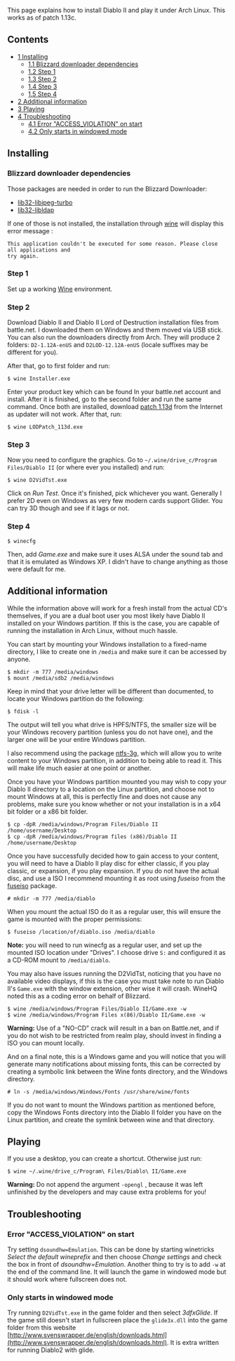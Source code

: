 This page explains how to install Diablo II and play it under Arch Linux. This works as of patch 1.13c.

## Contents

*   [1 Installing](#Installing)
    *   [1.1 Blizzard downloader dependencies](#Blizzard_downloader_dependencies)
    *   [1.2 Step 1](#Step_1)
    *   [1.3 Step 2](#Step_2)
    *   [1.4 Step 3](#Step_3)
    *   [1.5 Step 4](#Step_4)
*   [2 Additional information](#Additional_information)
*   [3 Playing](#Playing)
*   [4 Troubleshooting](#Troubleshooting)
    *   [4.1 Error "ACCESS_VIOLATION" on start](#Error_.22ACCESS_VIOLATION.22_on_start)
    *   [4.2 Only starts in windowed mode](#Only_starts_in_windowed_mode)

## Installing

### Blizzard downloader dependencies

Those packages are needed in order to run the Blizzard Downloader:

*   [lib32-libjpeg-turbo](https://www.archlinux.org/packages/?name=lib32-libjpeg-turbo)
*   [lib32-libldap](https://www.archlinux.org/packages/?name=lib32-libldap)

If one of those is not installed, the installation through [wine](https://www.archlinux.org/packages/?name=wine) will display this error message :

```
This application couldn't be executed for some reason. Please close all applications and 
try again.
```

### Step 1

Set up a working [Wine](/index.php/Wine "Wine") environment.

### Step 2

Download Diablo II and Diablo II Lord of Destruction installation files from battle.net. I downloaded them on Windows and them moved via USB stick. You can also run the downloaders directly from Arch. They will produce 2 folders: `D2-1.12A-enUS` and `D2LOD-12.12A-enUS` (locale suffixes may be different for you).

After that, go to first folder and run:

```
$ wine Installer.exe

```

Enter your product key which can be found In your battle.net account and install. After it is finished, go to the second folder and run the same command. Once both are installed, download [patch 1.13d](http://ftp.blizzard.com/pub/diablo2exp/patches/PC/LODPatch_113d.exe) from the Internet as updater will not work. After that, run:

```
$ wine LODPatch_113d.exe

```

### Step 3

Now you need to configure the graphics. Go to `~/.wine/drive_c/Program Files/Diablo II` (or where ever you installed) and run:

```
$ wine D2VidTst.exe

```

Click on _Run Test_. Once it's finished, pick whichever you want. Generally I prefer 2D even on Windows as very few modern cards support Glider. You can try 3D though and see if it lags or not.

### Step 4

```
$ winecfg

```

Then, add _Game.exe_ and make sure it uses ALSA under the sound tab and that it is emulated as Windows XP. I didn't have to change anything as those were default for me.

## Additional information

While the information above will work for a fresh install from the actual CD's themselves, if you are a dual boot user you most likely have Diablo II installed on your Windows partition. If this is the case, you are capable of running the installation in Arch Linux, without much hassle.

You can start by mounting your Windows installation to a fixed-name directory, I like to create one in `/media` and make sure it can be accessed by anyone.

```
$ mkdir -m 777 /media/windows
$ mount /media/sdb2 /media/windows

```

Keep in mind that your drive letter will be different than documented, to locate your Windows partition do the following:

```
$ fdisk -l

```

The output will tell you what drive is HPFS/NTFS, the smaller size will be your Windows recovery partition (unless you do not have one), and the larger one will be your entire Windows partition.

I also recommend using the package [ntfs-3g](https://www.archlinux.org/packages/?name=ntfs-3g), which will allow you to write content to your Windows partition, in addition to being able to read it. This will make life much easier at one point or another.

Once you have your Windows partition mounted you may wish to copy your Diablo II directory to a location on the Linux partition, and choose not to mount Windows at all, this is perfectly fine and does not cause any problems, make sure you know whether or not your installation is in a x64 bit folder or a x86 bit folder.

```
$ cp -dpR /media/windows/Program Files/Diablo II /home/username/Desktop
$ cp -dpR /media/windows/Program files (x86)/Diablo II /home/username/Desktop

```

Once you have successfully decided how to gain access to your content, you will need to have a Diablo II play disc for either classic, if you play classic, or expansion, if you play expansion. If you do not have the actual disc, and use a ISO I recommend mounting it as root using _fuseiso_ from the [fuseiso](https://www.archlinux.org/packages/?name=fuseiso) package.

```
# mkdir -m 777 /media/diablo

```

When you mount the actual ISO do it as a regular user, this will ensure the game is mounted with the proper permissions:

```
$ fuseiso /location/of/diablo.iso /media/diablo

```

**Note:** you will need to run winecfg as a regular user, and set up the mounted ISO location under "Drives". I choose drive `S:` and configured it as a CD-ROM mount to `/media/diablo`.

You may also have issues running the D2VidTst, noticing that you have no available video displays, if this is the case you must take note to run Diablo II's `Game.exe` with the window extension, other wise it will crash. WineHQ noted this as a coding error on behalf of Blizzard.

```
$ wine /media/windows/Program Files/Diablo II/Game.exe -w
$ wine /media/windows/Program Files x(86)/Diablo II/Game.exe -w

```

**Warning:** Use of a "NO-CD" crack will result in a ban on Battle.net, and if you do not wish to be restricted from realm play, should invest in finding a ISO you can mount locally.

And on a final note, this is a Windows game and you will notice that you will generate many notifications about missing fonts, this can be corrected by creating a symbolic link between the Wine fonts directory, and the Windows directory.

```
# ln -s /media/windows/Windows/Fonts /usr/share/wine/fonts

```

If you do not want to mount the Windows partition as mentioned before, copy the Windows Fonts directory into the Diablo II folder you have on the Linux partition, and create the symlink between wine and that directory.

## Playing

If you use a desktop, you can create a shortcut. Otherwise just run:

```
$ wine ~/.wine/drive_c/Program\ Files/Diablo\ II/Game.exe

```

**Warning:** Do not append the argument `-opengl` , because it was left unfinished by the developers and may cause extra problems for you!

## Troubleshooting

### Error "ACCESS_VIOLATION" on start

Try setting `dsoundhw=Emulation`. This can be done by starting winetricks _Select the default wineprefix_ and then choose _Change settings_ and check the box in front of _dsoundhw=Emulation_. Another thing to try is to add `-w` at the end of the command line. It will launch the game in windowed mode but it should work where fullscreen does not.

### Only starts in windowed mode

Try running `D2VidTst.exe` in the game folder and then select _3dfxGlide_. If the game still doesn't start in fullscreen place the `glide3x.dll` into the game folder from this website [http://www.svenswrapper.de/english/downloads.html](http://www.svenswrapper.de/english/downloads.html). It is extra written for running Diablo2 with glide.